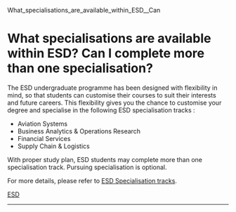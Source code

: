 What_specialisations_are_available_within_ESD__Can



What specialisations are available within ESD? Can I complete more than one specialisation?
===========================================================================================

The ESD undergraduate programme has been designed with flexibility in mind, so that students can customise their courses to suit their interests and future careers. This flexibility gives you the chance to customise your degree and specialise in the following ESD specialisation tracks :

* Aviation Systems
* Business Analytics & Operations Research
* Financial Services
* Supply Chain & Logistics

With proper study plan, ESD students may complete more than one specialisation track. Pursuing specialisation is optional.

For more details, please refer to [ESD Specialisation tracks](/esd/education/undergraduate/specialisation-tracks/overview/).

[ESD](https://www.sutd.edu.sg/istd/tag/esd/)

---

